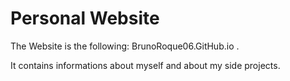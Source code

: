 # Personal Website
The Website is the following: BrunoRoque06.GitHub.io .

It contains informations about myself and about my side projects.
